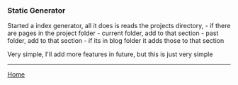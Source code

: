 ### Static Generator
Started a index generator, all it does is reads the projects directory, 
	- if there are pages in the project folder
		- current folder, add to that section
		- past folder, add to that section
	- if its in blog folder it adds those to that section

Very simple, I'll add more features in future, but this is just very simple

---
[Home](/)
